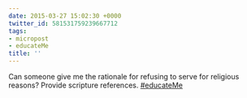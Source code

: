 ```yaml
---
date: 2015-03-27 15:02:30 +0000
twitter_id: 581531759239667712
tags:
- micropost
- educateMe
title: ''
---
```


Can someone give me the rationale for refusing to serve for religious reasons? Provide scripture references. [#educateMe](https://twitter.com/hashtag/educateMe)
